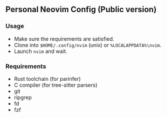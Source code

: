## Personal Neovim Config (Public version)

### Usage

- Make sure the requirements are satisfied.
- Clone into `$HOME/.config/nvim` (unix) or `%LOCALAPPDATA%\nvim`.
- Launch `nvim` and wait.

### Requirements

- Rust toolchain (for parinfer)
- C compiler (for tree-sitter parsers)
- git
- ripgrep
- fd
- fzf
